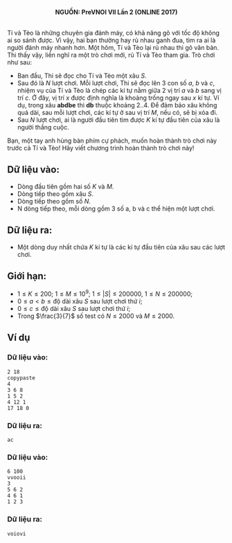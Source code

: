 **<center>NGUỒN: PreVNOI Ⅶ Lần 2 (ONLINE 2017)</center>**
<br>

Tí và Tèo là những chuyên gia đánh máy, có khả năng gõ với tốc độ không ai so sánh được. Vì vậy, hai bạn thường hay rủ nhau ganh đua, tìm ra ai là người đánh máy nhanh hơn. Một hôm, Tí và Tèo lại rủ nhau thi gõ văn bản. Thi thấy vậy, liền nghĩ ra một trò chơi mới, rủ Tí và Tèo tham gia. Trò chơi như sau:
- Ban đầu, Thi sẽ đọc cho Tí và Tèo một xâu $S$.
- Sau đó là $N$ lượt chơi. Mỗi lượt chơi, Thi sẽ đọc lên $3$ con số $a$, $b$ và $c$, nhiệm vụ của Tí và Tèo là chép các kí tự nằm giữa $2$ vị trí $a$ và $b$ sang vị trí $c$. Ở đây, vị trí $x$ được định nghĩa là khoảng trống ngay sau $x$ kí tự. Ví dụ, trong xâu **abdbe** thì **db** thuộc khoảng $2..4$. Để đảm bảo xâu không quá dài, sau mỗi lượt chơi, các kí tự ở sau vị trí $M$, nếu có, sẽ bị xóa đi.
- Sau $N$ lượt chơi, ai là người đầu tiên tìm được $K$ kí tự đầu tiên của xâu là người thắng cuộc.

Bạn, một tay anh hùng bàn phím cự phách, muốn hoàn thành trò chơi này trước cả Tí và Tèo! Hãy viết chương trình hoàn thành trò chơi này!
## Dữ liệu vào:
- Dòng đầu tiên gồm hai số $K$ và $M$.
- Dòng tiếp theo gồm xâu $S$.
- Dòng tiếp theo gồm số $N$.
- N dòng tiếp theo, mỗi dòng gồm 3 số a, b và c thể hiện một lượt chơi.

## Dữ liệu ra:
- Một dòng duy nhất chứa $K$ kí tự là các kí tự đầu tiên của xâu sau các lượt chơi.

## Giới hạn:
- $1 ≤ K ≤ 200$; $1 ≤ M ≤ 10^9$; $1 ≤ |S| ≤ 200000$, $1 ≤ N ≤ 200000$;
- $0 ≤ a < b ≤ \text{độ dài xâu }S\text{ sau lượt chơi thứ }i$;
- $0 ≤ c ≤ \text{độ dài xâu }S\text{ sau lượt chơi thứ }i$;
- Trong $\frac{3}{7}$ số test có $N ≤ 2000$ và $M ≤ 2000$.

## Ví dụ
### Dữ liệu vào:
```
2 18
copypaste
4
3 6 8
1 5 2
4 12 1
17 18 0
```

### Dữ liệu ra:
```
ac
```

### Dữ liệu vào:
```
6 100
vvooii
3
5 6 2
4 6 1
1 2 3
```

### Dữ liệu ra:
```
voiovi
```
